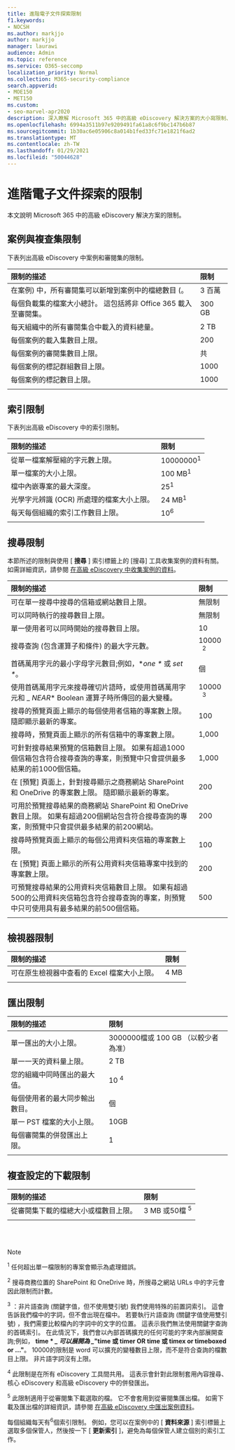 ```yaml
---
title: 進階電子文件探索限制
f1.keywords:
- NOCSH
ms.author: markjjo
author: markjjo
manager: laurawi
audience: Admin
ms.topic: reference
ms.service: O365-seccomp
localization_priority: Normal
ms.collection: M365-security-compliance
search.appverid:
- MOE150
- MET150
ms.custom:
- seo-marvel-apr2020
description: 深入瞭解 Microsoft 365 中的高級 eDiscovery 解決方案的大小寫限制、索引限制和搜尋限制。
ms.openlocfilehash: 6994a3511b97e9209491fa61a8c6f9bc147b6b87
ms.sourcegitcommit: 1b30ac6e05906c8a014b1fed33fc71e1821f6ad2
ms.translationtype: MT
ms.contentlocale: zh-TW
ms.lasthandoff: 01/29/2021
ms.locfileid: "50044628"
---
```

# <a name="limits-in-advanced-ediscovery"></a>進階電子文件探索的限制

本文說明 Microsoft 365 中的高級 eDiscovery 解決方案的限制。

## <a name="case-and-review-set-limits"></a>案例與複查集限制

下表列出高級 eDiscovery 中案例和審閱集的限制。

| 限制的描述 | 限制 |
|:-----|:-----|
|在案例) 中，所有審閱集可以新增到案例中的檔總數目 (。  <br/> |3 百萬 <br/> |
|每個負載集的檔案大小總計。 這包括將非 Office 365 載入至審閱集。  <br/> |300 GB <br/> |
|每天組織中的所有審閱集合中載入的資料總量。<br/> |2 TB <br/> |
|每個案例的載入集數目上限。  <br/> |200 <br/> |
|每個案例的審閱集數目上限。  <br/> |共 <br/> |
|每個案例的標記群組數目上限。  <br/> |1000 <br/> |
|每個案例的標記數目上限。  <br/> |1000 <br/> |
|||

## <a name="indexing-limits"></a>索引限制

下表列出高級 eDiscovery 中的索引限制。

| 限制的描述 | 限制 |
  |:-----|:-----|
  |從單一檔案解壓縮的字元數上限。  <br/> |10000000<sup>1</sup> <br/> |
  |單一檔案的大小上限。   <br/> |100 MB<sup>1</sup> <br/> |
  |檔中內嵌專案的最大深度。  <br/> |25<sup>1</sup> <br/> |
  |光學字元辨識 (OCR) 所處理的檔案大小上限。  <br/> |24 MB<sup>1</sup> <br/> 
  |每天每個組織的索引工作數目上限。 <br/> |10<sup>6</sup> <br/>|  
|||

## <a name="search-limits"></a>搜尋限制

本節所述的限制與使用 [ **搜尋** ] 索引標籤上的 [搜尋] 工具收集案例的資料有關。 如需詳細資訊，請參閱 [在高級 eDiscovery 中收集案例的資料](collecting-data-for-ediscovery.md)。

| 限制的描述 | 限制 |
|:-----|:-----|
|可在單一搜尋中搜尋的信箱或網站數目上限。 |無限制|
|可以同時執行的搜尋數目上限。 |無限制 |
|單一使用者可以同時開始的搜尋數目上限。 |10  | 
|搜尋查詢 (包含運算子和條件) 的最大字元數。 |10000 &nbsp; <sup>2</sup>|
|首碼萬用字元的最小字母字元數目;例如，**one \** 或 _*set \**_。|個 |  
|使用首碼萬用字元來搜尋確切片語時，或使用首碼萬用字元和 _ *NEAR** Boolean 運算子時所傳回的最大變種。 |10000 &nbsp; <sup>3</sup>|
|搜尋的預覽頁面上顯示的每個使用者信箱的專案數上限。 隨即顯示最新的專案。 |100|
|搜尋時，預覽頁面上顯示的所有信箱中的專案數上限。|1,000|
|可針對搜尋結果預覽的信箱數目上限。  如果有超過1000個信箱包含符合搜尋查詢的專案，則預覽中只會提供最多結果的前1000個信箱。|1,000|
|在 [預覽] 頁面上，針對搜尋顯示之商務網站 SharePoint 和 OneDrive 的專案數上限。 隨即顯示最新的專案。 |200|
|可用於預覽搜尋結果的商務網站 SharePoint 和 OneDrive 數目上限。 如果有超過200個網站包含符合搜尋查詢的專案，則預覽中只會提供最多結果的前200網站。|200|
|搜尋時預覽頁面上顯示的每個公用資料夾信箱的專案數上限。 |100|
|在 [預覽] 頁面上顯示的所有公用資料夾信箱專案中找到的專案數上限。 |200|
|可預覽搜尋結果的公用資料夾信箱數目上限。 如果有超過500的公用資料夾信箱包含符合搜尋查詢的專案，則預覽中只可使用具有最多結果的前500個信箱。|500|
|||

## <a name="viewer-limits"></a>檢視器限制

| 限制的描述 | 限制 |
|:-----|:-----|
|可在原生檢視器中查看的 Excel 檔案大小上限。  <br/> |4 MB  <br/> |
|||

## <a name="export-limits"></a>匯出限制

| 限制的描述 | 限制 |
|:-----|:-----|
|單一匯出的大小上限。|3000000檔或 100 GB （以較少者為准）|
|單一一天的資料量上限。 | 2 TB |
|您的組織中同時匯出的最大值。 | 10 <sup>4</sup> |
|每個使用者的最大同步輸出數目。 | 個 |
|單一 PST 檔案的大小上限。 | 10GB |
|每個審閱集的併發匯出上限。 | 1  |
|||

## <a name="review-set-download-limits"></a>複查設定的下載限制

| 限制的描述 | 限制 |
|:-----|:-----|
|從審閱集下載的檔總大小或檔數目上限。  <br/> |3 MB 或50檔 <sup>5</sup>|
|||

<br/>
<br/>

> [!NOTE]
> <sup>1</sup> 任何超出單一檔限制的專案會顯示為處理錯誤。
>
> <sup>2</sup> 搜尋商務位置的 SharePoint 和 OneDrive 時，所搜尋之網站 URLs 中的字元會因此限制而計數。
>
> <sup>3</sup> ：非片語查詢 (關鍵字值，但不使用雙引號) 我們使用特殊的前置詞索引。 這會告訴我們檔中的字詞，但不會出現在檔中。 若要執行片語查詢 (關鍵字值使用雙引號) ，我們需要比較檔內的字詞中的文字的位置。 這表示我們無法使用關鍵字查詢的首碼索引。 在此情況下，我們會以內部首碼擴充的任何可能的字來內部展開查詢;例如， **time \* *_ 可以展開為 _*"time 或 timer OR time 或 timex or timeboxed or ..."**。 10000的限制是 word 可以擴充的變種數目上限，而不是符合查詢的檔數目上限。 非片語字詞沒有上限。
>
> <sup>4</sup> 此限制是在所有 eDiscovery 工具間共用。 這表示會針對此限制套用內容搜尋、核心 eDiscovery 和高級 eDiscovery 中的併發匯出。
>
> <sup>5</sup> 此限制適用于從審閱集下載選取的檔。 它不會套用到從審閱集匯出檔。 如需下載及匯出檔的詳細資訊，請參閱 [在高級 eDiscovery 中匯出案例資料](exporting-data-ediscover20.md)。
>
> 每個組織每天有<sup>6</sup>個索引限制。 例如，您可以在案例中的 [ **資料來源** ] 索引標籤上選取多個保管人，然後按一下 [ **更新索引** ]，避免為每個保管人建立個別的索引工作。 

